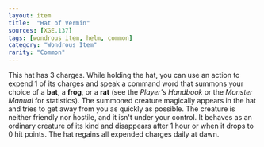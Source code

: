 ```yaml
---
layout: item
title:  "Hat of Vermin"
sources: [XGE.137]
tags: [wondrous item, helm, common]
category: "Wondrous Item"
rarity: "Common"
---
```


This hat has 3 charges. While holding the hat, you can use an action to expend 1 of its charges and speak a command word that summons your choice of a **bat**, a **frog**, or a **rat** (see the _Player's Handbook_ or the _Monster Manual_ for statistics). The summoned creature magically appears in the hat and tries to get away from you as quickly as possible. The creature is neither friendly nor hostile, and it isn't under your control. It behaves as an ordinary creature of its kind and disappears after 1 hour or when it drops to 0 hit points. The hat regains all expended charges daily at dawn.